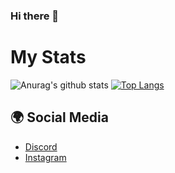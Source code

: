 ### Hi there 👋

# My Stats
![Anurag's github stats](https://github-readme-stats.vercel.app/api?username=polemikal&show_icons=true&hide_title=true&theme=tokyonight)
[![Top Langs](https://github-readme-stats.vercel.app/api/top-langs/?username=polemikal&layout=compact&theme=tokyonight)](https://github.com/anuraghazra/github-readme-stats)

## 🌍 Social Media
- [Discord](https://discordapp.com/users/963436710534979594)
- [Instagram](https://www.instagram.com/sayinciko.xx)
